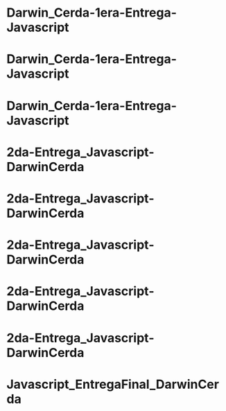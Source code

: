 # Darwin_Cerda-1era-Entrega-Javascript
# Darwin_Cerda-1era-Entrega-Javascript
# Darwin_Cerda-1era-Entrega-Javascript
# 2da-Entrega_Javascript-DarwinCerda
# 2da-Entrega_Javascript-DarwinCerda
# 2da-Entrega_Javascript-DarwinCerda
# 2da-Entrega_Javascript-DarwinCerda
# 2da-Entrega_Javascript-DarwinCerda
# Javascript_EntregaFinal_DarwinCerda

